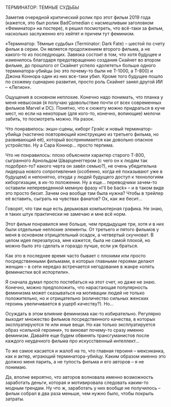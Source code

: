 ТЕРМИНАТОР: ТЕМНЫЕ СУДЬБЫ

Заметив очередной критический ролик про этот фильм 2019 года (кажется, это был ролик BadComedian с насмешливым заголовком «Феминатор» на постере), я решил посмотреть, что всё-таки за фильм, насколько заслуженно его хейтят и причем тут феминизм.

«Терминатор: Тёмные судьбы» (Terminator: Dark Fate) – шестой по счету фильм в серии. Он является продолжением второго фильма, а не какого-то из последующих. Завязка состоит в том, что хотя будущее и изменилось благодаря предотвращению создания Скайнет во втором фильме, до прошлого от Скайнет успело «долететь» больше одного терминатора-убийцы (но это почему-то были не Т-1000, а Т-800) и Джона Коннора один из них все-таки убил. Кроме того будущее пошло по схожему сценарию развития, просто роль Скайнет занял другой ИИ – «Легион».

Ощущения в основном неплохие. Конечно надо понимать, что планка у меня невысокая (я получаю удовольствие почти от всех современных фильмов Marvel и DC). Понятно, что к сюжету можно придраться в куче мест, но если на некоторые (для кого-то, конечно, вопиющие) мелочи забить, то посмотреть можно. На разок.

Что понравилось: экшн-сцены, киборг Грэйс и новый терминатор-убийца (частично повторяющий конструкцию из третьего фильма, но развивающий её), который воспринимается как довольно опасное устройство. Ну а Сара Коннор... просто терпима.

Что не понравилось: плохо объяснили характер старого Т-800, сыгранного Арнольдом Шварценеггером (с чего он к людям так подобрел-то? какого черта он завёл семью?), не очень убедительна лидерша нового сопротивления (особенно, когда её показывают уже в будущем) и непонятно, откуда у людей будущего доступ к технологиям киборгизации, в их-то положении. Ну а еще... переводчики зачем-то оставили непереведенной мемную фразу «I'll be back» – и в таком виде это просто бесит. Зачем она вообще там была нужна? Чтобы в трейлер её вставить, сыграть на чувствах фанатов? Ох, как же бесит...

Говорят, что там еще есть дерьмовая компьютерная графика. Не знаю, я таких штук практически не замечаю и мне всё норм.

Этот фильм понравился мне больше, чем предыдущие три, хотя и в них были отдельные неплохие элементы. От третьего и пятого фильмов у меня в основном отрицательный осадок, а четвертый скучноват. В целом идея перезапуска, мне кажется, была не самой плохой, но можно было это сделать и гораздо лучше, если уж браться.

Как это в последнее время часто бывает с плохими или просто посредственными фильмами, в которых главными героями делают женщин – в сети нередко встречается негодование в жанре «опять феминистки всё испортили».

Я сначала думал просто постебаться на этот счет, но даже не знаю. Конечно, можно предположить, что нарастающая популярность феминизма может сказываться на мотивации людей не только положительно, но и отрицательно (количество сильных женских героинь увеличивается в ущерб качеству?). Но...

Осуждать в этом влияние феминизма как-то избирательно. Регулярно выходит множество фильмов посредственного качества, в которых эксплуатируются те или иные вещи. Но как только эксплуатируется образ «сильной героини», то виноват почему-то сразу именно феминизм. Давайте еще будем обвинять трансгуманистов после каждого неудачного фильма про искусственный интеллект...

То же самое касается и жалоб на то, что главная героиня – мексиканка, как и актер, играющий терминатора-убийцу. Каким образом именно это должно меня парить, а не тупость фильма и его авторов – я не понимаю.

Да, вполне вероятно, что авторов волновала именно возможность заработать деньги, которая и мотивировала следовать каким-то модным трендам. Ну что ж, заработать у них вообще не получилось – фильм собрал в два раза меньше, чем нужно было, чтобы покрыть затраты.